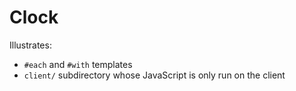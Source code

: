 # Clock

Illustrates:

- `#each` and `#with` templates
- `client/` subdirectory whose JavaScript is only run on the client
